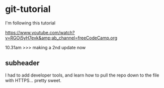 # git-tutorial

I'm following this tutorial

https://www.youtube.com/watch?v=RGOj5yH7evk&amp;ab_channel=freeCodeCamp.org

10.31am >>> making a 2nd update now

## subheader

I had to add developer tools, and learn how to pull the repo down to the file with HTTPS... pretty sweet. 